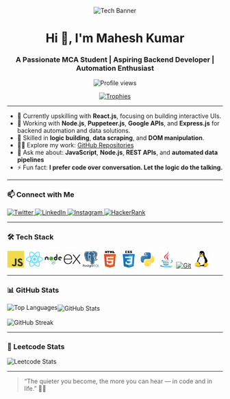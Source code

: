 <p align="center">
  <img src="https://i.ibb.co/q33JDVjn/Java-Script-AI-and-Data-Visualisation.png" height="350" alt="Tech Banner" />
</p>

<h1 align="center">Hi 👋, I'm Mahesh Kumar</h1>
<h3 align="center">A Passionate MCA Student | Aspiring Backend Developer | Automation Enthusiast</h3>

<p align="center">
  <img src="https://komarev.com/ghpvc/?username=jacktheboss220&label=Profile%20views&color=080eba&style=flat" alt="Profile views" />
</p>

<p align="center">
  <a href="https://github.com/ryo-ma/github-profile-trophy">
    <img src="https://github-profile-trophy.vercel.app/?username=jacktheboss220&theme=darkhub&margin-w=10&margin-h=10" alt="Trophies" />
  </a>
</p>

---

- 🌱 Currently upskilling with **React.js**, focusing on building interactive UIs.
- 🔧 Working with **Node.js**, **Puppeteer.js**, **Google APIs**, and **Express.js** for backend automation and data solutions.
- 🧠 Skilled in **logic building**, **data scraping**, and **DOM manipulation**.
- 👨‍💻 Explore my work: [GitHub Repositories](https://github.com/jacktheboss220?tab=repositories)
- 💬 Ask me about: **JavaScript**, **Node.js**, **REST APIs**, and **automated data pipelines**
- ⚡ Fun fact: **I prefer code over conversation. Let the logic do the talking.**

---

<h3 align="left">📫 Connect with Me</h3>

<p align="left">
  <a href="https://twitter.com/mahesh__01" target="_blank">
    <img src="https://raw.githubusercontent.com/rahuldkjain/github-profile-readme-generator/master/src/images/icons/Social/twitter.svg" alt="Twitter" width="30" height="30" />
  </a>
  <a href="https://linkedin.com/in/mahesh-kumar-m1k" target="_blank">
    <img src="https://raw.githubusercontent.com/rahuldkjain/github-profile-readme-generator/master/src/images/icons/Social/linked-in-alt.svg" alt="LinkedIn" width="30" height="30" />
  </a>
  <a href="https://instagram.com/__mahesh__01" target="_blank">
    <img src="https://raw.githubusercontent.com/rahuldkjain/github-profile-readme-generator/master/src/images/icons/Social/instagram.svg" alt="Instagram" width="30" height="30" />
  </a>
  <a href="https://www.hackerrank.com/jacktheboss2_2_0" target="_blank">
    <img src="https://raw.githubusercontent.com/rahuldkjain/github-profile-readme-generator/master/src/images/icons/Social/hackerrank.svg" alt="HackerRank" width="30" height="30" />
  </a>
</p>

---

<h3 align="left">🛠️ Tech Stack</h3>

<p align="left">
  <a href="https://developer.mozilla.org/en-US/docs/Web/JavaScript" target="_blank"><img src="https://raw.githubusercontent.com/devicons/devicon/master/icons/javascript/javascript-original.svg" alt="JavaScript" width="40" height="40"/></a>
  <a href="https://react.dev/" target="_blank"><img src="https://raw.githubusercontent.com/devicons/devicon/master/icons/react/react-original.svg" alt="React.js" width="40" height="40"/></a>
  <a href="https://nodejs.org" target="_blank"><img src="https://raw.githubusercontent.com/devicons/devicon/master/icons/nodejs/nodejs-original-wordmark.svg" alt="Node.js" width="40" height="40"/></a>
  <a href="https://expressjs.com/" target="_blank"><img src="https://raw.githubusercontent.com/devicons/devicon/master/icons/express/express-original.svg" alt="Express.js" width="40" height="40"/></a>
  <a href="https://www.postgresql.org" target="_blank"><img src="https://raw.githubusercontent.com/devicons/devicon/master/icons/postgresql/postgresql-original-wordmark.svg" alt="PostgreSQL" width="40" height="40"/></a>
  <a href="https://www.w3.org/html/" target="_blank"><img src="https://raw.githubusercontent.com/devicons/devicon/master/icons/html5/html5-original-wordmark.svg" alt="HTML5" width="40" height="40"/></a>
  <a href="https://www.w3schools.com/css/" target="_blank"><img src="https://raw.githubusercontent.com/devicons/devicon/master/icons/css3/css3-original-wordmark.svg" alt="CSS3" width="40" height="40"/></a>
  <a href="https://www.python.org" target="_blank"><img src="https://raw.githubusercontent.com/devicons/devicon/master/icons/python/python-original.svg" alt="Python" width="40" height="40"/></a>
  <a href="https://www.java.com" target="_blank"><img src="https://raw.githubusercontent.com/devicons/devicon/master/icons/java/java-original.svg" alt="Java" width="40" height="40"/></a>
  <a href="https://git-scm.com/" target="_blank"><img src="https://www.vectorlogo.zone/logos/git-scm/git-scm-icon.svg" alt="Git" width="40" height="40"/></a>
  <a href="https://www.linux.org/" target="_blank"><img src="https://raw.githubusercontent.com/devicons/devicon/master/icons/linux/linux-original.svg" alt="Linux" width="40" height="40"/></a>
</p>

---

<h3 align="left">📊 GitHub Stats</h3>

<p>
  <img align="left" src="https://github-readme-stats.vercel.app/api/top-langs?username=jacktheboss220&show_icons=true&theme=cobalt&layout=compact" alt="Top Languages"/>
</p>

<p>
  <img align="center" src="https://github-readme-stats.vercel.app/api?username=jacktheboss220&show_icons=true&theme=dark&title_color=18ec69&text_color=d91212&bg_color=181616" alt="GitHub Stats"/>
</p>

<p>
  <img align="center" src="https://github-readme-streak-stats.herokuapp.com/?user=jacktheboss220&theme=dark" alt="GitHub Streak"/>
</p>

---

<h3 align="left">🧩 Leetcode Stats</h3>

<p>
  <img src="https://leetcard.jacoblin.cool/jacktheboss220" alt="Leetcode Stats" />
</p>


---

> “The quieter you become, the more you can hear — in code and in life.” 🧘‍♂️
